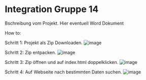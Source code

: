 # Integration Gruppe 14

Bschreibung vom Projekt.
Hier eventuell Word Dokument

How to:

Schritt 1:
Projekt als Zip Downloaden.
![image](https://user-images.githubusercontent.com/91600810/144297386-9813ac12-f1ac-4911-b93b-7ce78fcad700.png)

Schritt 2:
Zip entpacken.
![image](https://user-images.githubusercontent.com/91600810/144297464-65557719-206d-4eaf-9abb-b53e7fdca334.png)

Schritt 3:
Zip öffnen und auf index.html doppelklicken.
![image](https://user-images.githubusercontent.com/91600810/144297594-834dfdc5-43e7-4972-a24f-82ebc6c7a068.png)

Schritt 4:
Auf Webseite nach bestimmten Daten suchen.
![image](https://user-images.githubusercontent.com/91600810/144297694-75e2c7af-f040-486c-a36a-1ddf6eabd071.png)
